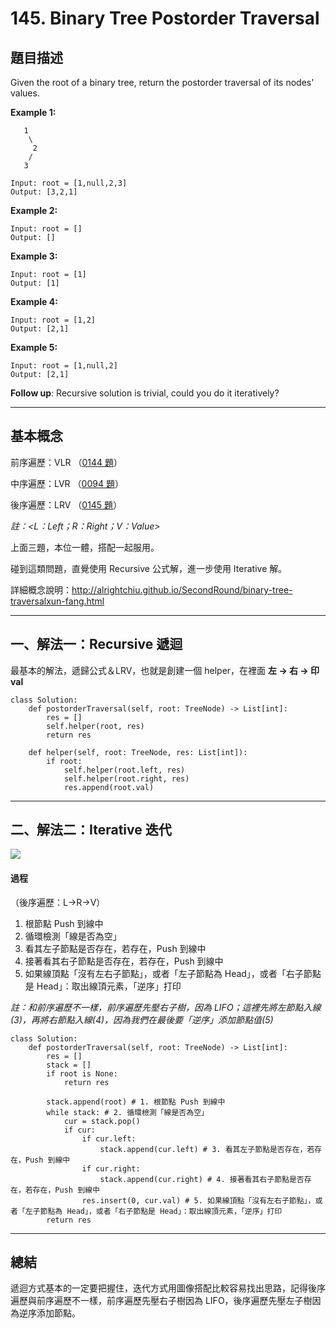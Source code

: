 # 145. Binary Tree Postorder Traversal

## 題目描述

Given the root of a binary tree, return the postorder traversal of its nodes' values.


**Example 1:**

```
   1
    \
     2
    /
   3

Input: root = [1,null,2,3]
Output: [3,2,1]
```



**Example 2:**

```
Input: root = []
Output: []
```


**Example 3:**

```
Input: root = [1]
Output: [1]
```



**Example 4:**

```
Input: root = [1,2]
Output: [2,1]
```

**Example 5:**

```
Input: root = [1,null,2]
Output: [2,1]
```

**Follow up**: Recursive solution is trivial, could you do it iteratively?

---

## 基本概念

前序遍歷：VLR （[0144 題](https://github.com/sunnyleeyun/LeetCodeNotes/blob/master/0144-Binary-Tree-Preorder-Traversal.md)）

中序遍歷：LVR （[0094 題](https://github.com/sunnyleeyun/LeetCodeNotes/blob/master/0094-Binary-Tree-Inorder-Traversal.md)）

後序遍歷：LRV （[0145 題](https://github.com/sunnyleeyun/LeetCodeNotes/blob/master/0145-Binary-Tree-Postorder-Traversal.md)）

*註：<L：Left；R：Right；V：Value>*

上面三題，本位一體，搭配一起服用。

碰到這類問題，直覺使用 Recursive 公式解，進一步使用 Iterative 解。

詳細概念說明：http://alrightchiu.github.io/SecondRound/binary-tree-traversalxun-fang.html

---

## 一、解法一：Recursive 遞迴

最基本的解法，遞歸公式＆LRV，也就是創建一個 helper，在裡面 **左 -> 右 -> 印 val**

```
class Solution:
    def postorderTraversal(self, root: TreeNode) -> List[int]:
        res = []
        self.helper(root, res)
        return res
        
    def helper(self, root: TreeNode, res: List[int]):
        if root:
            self.helper(root.left, res)
            self.helper(root.right, res)
            res.append(root.val)
```

---

## 二、解法二：Iterative 迭代


![](https://github.com/MisterBooo/LeetCodeAnimation/raw/master/0145-Binary-Tree-Postorder-Traversal/Animation/Animation.gif)

#### 過程
（後序遍歷：L->R->V）

1. 根節點 Push 到線中
2. 循環檢測「線是否為空」
3. 看其左子節點是否存在，若存在，Push 到線中
4. 接著看其右子節點是否存在，若存在，Push 到線中
5. 如果線頂點「沒有左右子節點」，或者「左子節點為 Head」，或者「右子節點是 Head」：取出線頂元素，「逆序」打印

*註：和前序遍歷不一樣，前序遍歷先壓右子樹，因為 LIFO；這裡先將左節點入線(3)，再將右節點入線(4)，因為我們在最後要「逆序」添加節點值(5)*


```
class Solution:
    def postorderTraversal(self, root: TreeNode) -> List[int]:
        res = []
        stack = []
        if root is None:
            return res
        
        stack.append(root) # 1. 根節點 Push 到線中
        while stack: # 2. 循環檢測「線是否為空」
            cur = stack.pop()
            if cur:
                if cur.left:
                    stack.append(cur.left) # 3. 看其左子節點是否存在，若存在，Push 到線中
                if cur.right:
                    stack.append(cur.right) # 4. 接著看其右子節點是否存在，若存在，Push 到線中
                res.insert(0, cur.val) # 5. 如果線頂點「沒有左右子節點」，或者「左子節點為 Head」，或者「右子節點是 Head」：取出線頂元素，「逆序」打印
        return res
```

---

## 總結

遞迴方式基本的一定要把握住，迭代方式用圖像搭配比較容易找出思路，記得後序遍歷與前序遍歷不一樣，前序遍歷先壓右子樹因為 LIFO，後序遍歷先壓左子樹因為逆序添加節點。

